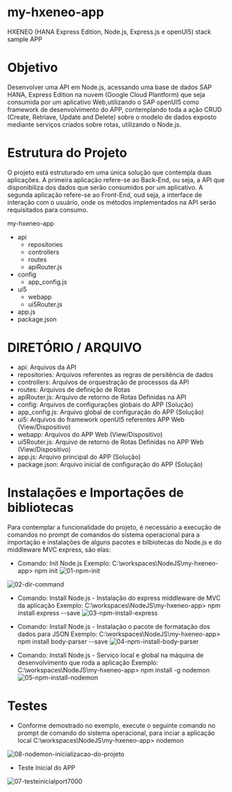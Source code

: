 # my-hxeneo-app
HXENEO (HANA Express Edition, Node.js, Express.js e openUI5) stack sample APP

# Objetivo
Desenvolver uma API em Node.js, acessando uma base de dados SAP HANA, Express Edition na nuvem (Google Cloud Plantform) que seja consumida por um aplicativo Web,utilizando o SAP openUI5 como framework de desenvolvimento do APP, contemplando toda a ação CRUD (Create, Retriave, Update and Delete) sobre o modelo de dados exposto mediante serviços criados sobre rotas, utilizando o Node.js.

# Estrutura do Projeto
O projeto está estruturado em uma única solução que contempla duas aplicações. A primeira aplicação refere-se ao Back-End, ou seja, a API que disponibiliza dos dados que serão consumidos por um aplicativo. A segunda aplicação refere-se ao Front-End, oud seja, a interface de interação com o usuário, onde os métodos implementados na API serão requisitados para consumo.

my-hxeneo-app

- api
  - repositories
  - controllers
  - routes
  - apiRouter.js
- config
  - app_config.js
- ui5
  - webapp
  - ui5Router.js
- app.js
- package.json

# DIRETÓRIO / ARQUIVO
- api: Arquivos da API
- repositories: Arquivos referentes as regras de persitência de dados
- controllers: Arquivos de orquestração de processos da API
- routes: Arquivos de definição de Rotas
- apiRouter.js: Arquivo de retorno de Rotas Definidas na API
- config: Arquivos de configurações globais do APP (Solução)
- app_config.js: Arquivo global de configuração do APP (Solução)
- ui5: Arquivos do framework openUI5 referentes APP Web (View/Dispositivo)
- webapp: Arquivos do APP Web (View/Dispositivo)
- ui5Router.js: Arquivo de retorno de Rotas Definidas no APP Web (View/Dispositivo)
- app.js: Arquivo principal do APP (Solução)
- package.json: Arquivo inicial de configuração do APP (Solução)

# Instalações e Importações de bibliotecas
Para contemplar a funcionalidade do projeto, é necessário a execução de comandos no prompt de comandos do sistema operacional para a importação e instalações de alguns pacotes e bilbiotecas do Node.js e do middleware MVC express, são elas:

- Comando: Init Node.js Exemplo: C:\workspaces\NodeJS\my-hxeneo-app> npm init
![01-npm-init](https://user-images.githubusercontent.com/22205133/36427572-594e5590-162c-11e8-8a86-03fea0c11343.JPG)

![02-dir-command](https://user-images.githubusercontent.com/22205133/36427595-6b610e44-162c-11e8-8114-1f5c9f0642d6.JPG)

- Comando: Install Node.js - Instalação do express middleware de MVC da aplicação Exemplo: C:\workspaces\NodeJS\my-hxeneo-app> npm install express --save
![03-npm-install-express](https://user-images.githubusercontent.com/22205133/36427612-791de372-162c-11e8-96e0-e72ee0de9131.JPG)

- Comando: Install Node.js - Instalação o pacote de formatação dos dados para JSON Exemplo: C:\workspaces\NodeJS\my-hxeneo-app> npm install body-parser --save
![04-npm-install-body-parser](https://user-images.githubusercontent.com/22205133/36427637-856992de-162c-11e8-9ae3-dfc04053d047.JPG)

- Comando: Install Node.js - Serviço local e global na máquina de desenvolvimento que roda a aplicação Exemplo: C:\workspaces\NodeJS\my-hxeneo-app> npm install -g nodemon
![05-npm-install-nodemon](https://user-images.githubusercontent.com/22205133/36427659-913f7966-162c-11e8-8de6-4e2ffaa171f9.JPG)

# Testes

- Conforme demostrado no exemplo, execute o seguinte comando no prompt de comando do sistema operacional, 
  para inciar a aplicação local C:\workspaces\NodeJS\my-hxeneo-app> nodemon

![08-nodemon-inicializacao-do-projeto](https://user-images.githubusercontent.com/22205133/36430616-5b9ed1be-1634-11e8-90ac-8379577bb836.JPG)  

- Teste Inicial do APP

![07-testeinicialport7000](https://user-images.githubusercontent.com/22205133/36430603-4fef7274-1634-11e8-9329-8c69d85911b2.JPG)
